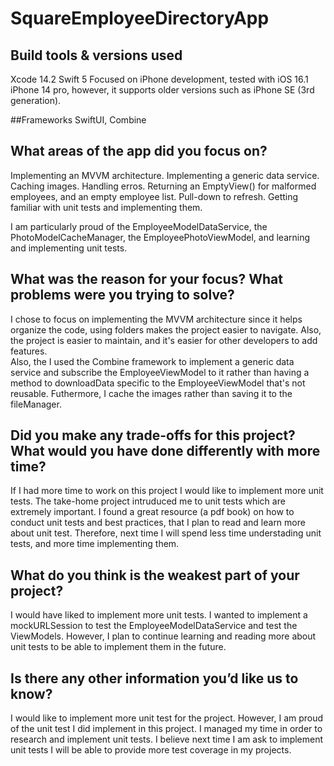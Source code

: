 # SquareEmployeeDirectoryApp

## Build tools & versions used
Xcode 14.2 Swift 5 
Focused on iPhone development, tested with iOS 16.1 iPhone 14 pro, however, it supports older versions such as iPhone SE (3rd generation).

##Frameworks
SwiftUI, Combine

## What areas of the app did you focus on?
Implementing an MVVM architecture. 
Implementing a generic data service.
Caching images. 
Handling erros.
Returning an EmptyView() for malformed employees, and an empty employee list.
Pull-down to refresh.
Getting familiar with unit tests and implementing them.

I am particularly proud of the EmployeeModelDataService, the PhotoModelCacheManager, the EmployeePhotoViewModel, and learning and implementing unit tests.

## What was the reason for your focus? What problems were you trying to solve?
I chose to focus on implementing the MVVM architecture since it helps organize the code, using folders makes the project easier to navigate. Also, the project is easier to maintain, and it's easier for other developers to add features.  
Also, the I used the Combine framework to implement a generic data service and subscribe the EmployeeViewModel to it rather than having a method to downloadData specific to the EmployeeViewModel that's not reusable. 
Futhermore, I cache the images rather than saving it to the fileManager. 

## Did you make any trade-offs for this project? What would you have done differently with more time?
If I had more time to work on this project I would like to implement more unit tests. 
The take-home project intruduced me to unit tests which are extremely important. 
I found a great resource (a pdf book) on how to conduct unit tests and best practices, that I plan to read and learn more about unit test.
Therefore, next time I will spend less time understading unit tests, and more time implementing them.

## What do you think is the weakest part of your project?
I would have liked to implement more unit tests. I wanted to implement a mockURLSession to test the EmployeeModelDataService and test the ViewModels. 
However, I plan to continue learning and reading more about unit tests to be able to implement them in the future.

## Is there any other information you’d like us to know?
I would like to implement more unit test for the project. However, I am proud of the unit test I did implement in this project. I managed my time in order to research and implement unit tests. I believe next time I am ask to implement unit tests I will be able to provide more test coverage in my projects. 
